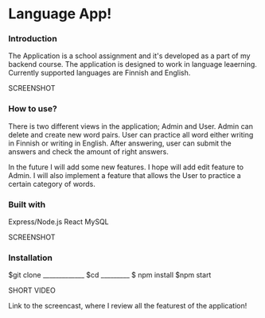 # Language App!

### Introduction

The Application is a school assignment and it's developed as a part of my backend course. The application is designed to work in language leaerning. Currently supported languages are Finnish and English. 

SCREENSHOT

### How to use?

There is two different views in the application; Admin and User. Admin can delete and create new word pairs. User can practice all word either writing in Finnish or writing in English. After answering, user can submit the answers and check the amount of right answers. 

In the future I will add some new features. I hope will add edit feature to Admin. I will also implement a feature that allows the User to practice a certain category of words. 

### Built with

Express/Node.js
React
MySQL 

SCREENSHOT

### Installation

$git clone _____________
$cd _________
$ npm install 
$npm start

SHORT VIDEO

Link to the screencast, where I review all the featurest of the application!
